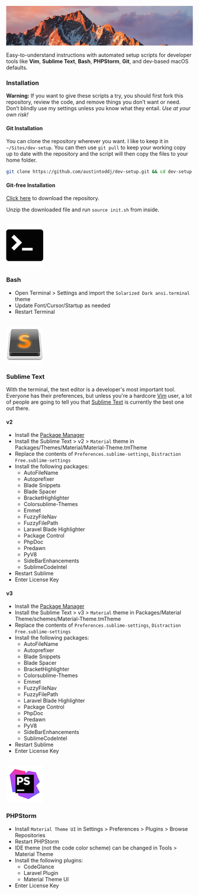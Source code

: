 <p align="center">
    <img src="https://raw.githubusercontent.com/austintoddj/dev-setup/master/Resources/header.jpg">
</p>

Easy-to-understand instructions with automated setup scripts for developer tools like **Vim**, **Sublime Text**, **Bash**, **PHPStorm**, **Git**, and dev-based macOS defaults.

### Installation

**Warning:** If you want to give these scripts a try, you should first fork this repository, review the code, and remove things you don’t want or need. Don’t blindly use my settings unless you know what they entail. *Use at your own risk!*

#### Git Installation

You can clone the repository wherever you want. I like to keep it in `~/Sites/dev-setup`. You can then use `git pull` to keep your working copy up to date with the repository and the script will then copy the files to your home folder.

```sh
git clone https://github.com/austintoddj/dev-setup.git && cd dev-setup && source init.sh
```

#### Git-free Installation

[Click here](https://github.com/austintoddj/dev-setup/archive/master.zip) to download the repository.

Unzip the downloaded file and run `source init.sh` from inside.

<br/>
<img src="https://raw.githubusercontent.com/austintoddj/dev-setup/master/Resources/terminal.png" width=>

### Bash

- Open Terminal > Settings and import the `Solarized Dark ansi.terminal` theme
- Update Font/Cursor/Startup as needed
- Restart Terminal

<br/>
<img src="https://raw.githubusercontent.com/austintoddj/dev-setup/master/Resources/sublimetext.png">

### Sublime Text

With the terminal, the text editor is a developer's most important tool. Everyone has their preferences, but unless you're a hardcore [Vim](http://en.wikipedia.org/wiki/Vim) user, a lot of people are going to tell you that [Sublime Text](http://www.sublimetext.com/) is currently the best one out there.

#### v2

- Install the [Package Manager](https://packagecontrol.io/installation)
- Install the Sublime Text > v2 > `Material` theme in Packages/Themes/Material/Material-Theme.tmTheme
- Replace the contents of `Preferences.sublime-settings`, `Distraction Free.sublime-settings`
- Install the following packages:
    - AutoFileName
    - Autoprefixer
    - Blade Snippets
    - Blade Spacer
    - BracketHighlighter
    - Colorsublime-Themes
    - Emmet
    - FuzzyFileNav
    - FuzzyFilePath
    - Laravel Blade Highlighter
    - Package Control
    - PhpDoc
    - Predawn
    - PyV8
    - SideBarEnhancements
    - SublimeCodeIntel
- Restart Sublime
- Enter License Key

#### v3

- Install the [Package Manager](https://packagecontrol.io/installation)
- Install the Sublime Text > v3 > `Material` theme in Packages/Material Theme/schemes/Material-Theme.tmTheme
- Replace the contents of `Preferences.sublime-settings`, `Distraction Free.sublime-settings`
- Install the following packages:
    - AutoFileName
    - Autoprefixer
    - Blade Snippets
    - Blade Spacer
    - BracketHighlighter
    - Colorsublime-Themes
    - Emmet
    - FuzzyFileNav
    - FuzzyFilePath
    - Laravel Blade Highlighter
    - Package Control
    - PhpDoc
    - Predawn
    - PyV8
    - SideBarEnhancements
    - SublimeCodeIntel
- Restart Sublime
- Enter License Key

<br/>
<img src="https://raw.githubusercontent.com/austintoddj/dev-setup/master/Resources/phpstorm.png">

### PHPStorm

- Install `Material Theme UI` in Settings > Preferences > Plugins > Browse Repositories
- Restart PHPStorm
- IDE theme (not the code color scheme) can be changed in Tools > Material Theme
- Install the following plugins:
    - CodeGlance
    - Laravel Plugin
    - Material Theme UI
- Enter License Key

